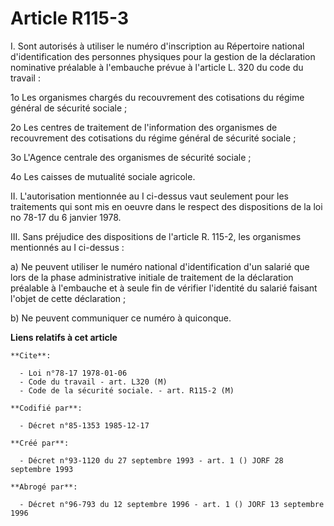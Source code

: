 # Article R115-3

I.  Sont autorisés à utiliser le numéro d'inscription au Répertoire national d'identification des personnes physiques pour la
gestion de la déclaration nominative préalable à l'embauche prévue à l'article L. 320 du code du travail :

1o Les organismes chargés du recouvrement des cotisations du régime général de sécurité sociale ;

2o Les centres de traitement de l'information des organismes de recouvrement des cotisations du régime général de sécurité
sociale ;

3o L'Agence centrale des organismes de sécurité sociale ;

4o Les caisses de mutualité sociale agricole.

II.  L'autorisation mentionnée au I ci-dessus vaut seulement pour les traitements qui sont mis en oeuvre dans le respect des
dispositions de la loi no 78-17 du 6 janvier 1978.

III.  Sans préjudice des dispositions de l'article R. 115-2, les organismes mentionnés au I ci-dessus :

a) Ne peuvent utiliser le numéro national d'identification d'un salarié que lors de la phase administrative initiale de
traitement de la déclaration préalable à l'embauche et à seule fin de vérifier l'identité du salarié faisant l'objet de cette
déclaration ;

b) Ne peuvent communiquer ce numéro à quiconque.

**Liens relatifs à cet article**

	**Cite**:

	  - Loi n°78-17 1978-01-06
	  - Code du travail - art. L320 (M)
	  - Code de la sécurité sociale. - art. R115-2 (M)

	**Codifié par**:

	  - Décret n°85-1353 1985-12-17

	**Créé par**:

	  - Décret n°93-1120 du 27 septembre 1993 - art. 1 () JORF 28 septembre 1993

	**Abrogé par**:

	  - Décret n°96-793 du 12 septembre 1996 - art. 1 () JORF 13 septembre 1996
